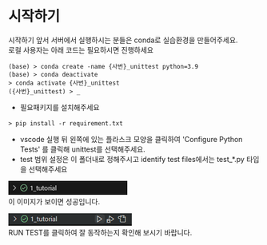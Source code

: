 # 시작하기 

시작하기 앞서 서버에서 실행하시는 분들은 conda로 실습환경을 만들어주세요.  
로컬 사용자는 아래 코드는 필요하시면 진행하세요
```
(base) > conda create -name {사번}_unittest python=3.9
(base) > conda deactivate 
> conda activate {사번}_unittest
({사번}_unittest) > _ 
```


- 필요패키지를 설치해주세요 
```
> pip install -r requirement.txt 
```

- vscode 실행 뒤 왼쪽에 있는 플라스크 모양을 클릭하여 'Configure Python Tests' 를 클릭해 unittest를 선택해주세요. 
- test 범위 설정은 이 폴더내로 정해주시고 identify test files에서는 test_*.py 타입을 선택해주세요 

![Alt text](resource/image.png)   
이 이미지가 보이면 성공입니다.   

![Alt text](resource/image1.png)  
RUN TEST를 클릭하여 잘 동작하는지 확인해 보시기 바랍니다. 


